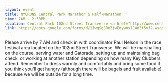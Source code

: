 ```yaml
---
layout: event
title: NYCRUNS Central Park Marathon & Half-Marathon
time: 7AM - 2:30PM
location: Central Park 102nd Street Transverse <a href="http://www.centralparknyc.org/assets/pdfs/maps/cpc_central_park_map.pdf">(map)</a>
link: https://docs.google.com/forms/d/1IwqSgSReZjwEoywnslJWnZt5yf2-wsqojINmcBz94KA/viewform
---
```

Please arrive by 7 AM and check in with coordinator Paul Nelson in the race festival area located on the 102nd Street Transverse. We will be marshalling on the course, serving water and Gatorade, setting up and maintaining bag check, or working at another station depending on how many Key Clubbers attend. Remember to dress warmly and comfortably and bring some food if you think you'll get hungry (although there will be bagels and fruit available) because we will be outside for a long time.
